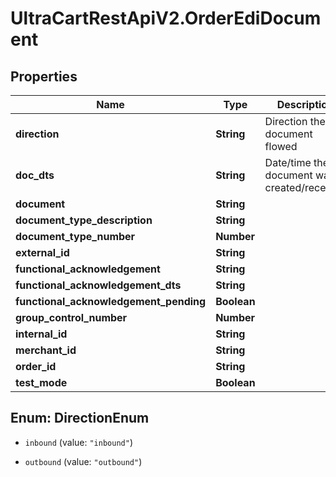 # UltraCartRestApiV2.OrderEdiDocument

## Properties
Name | Type | Description | Notes
------------ | ------------- | ------------- | -------------
**direction** | **String** | Direction the document flowed | [optional] 
**doc_dts** | **String** | Date/time the document was created/received | [optional] 
**document** | **String** |  | [optional] 
**document_type_description** | **String** |  | [optional] 
**document_type_number** | **Number** |  | [optional] 
**external_id** | **String** |  | [optional] 
**functional_acknowledgement** | **String** |  | [optional] 
**functional_acknowledgement_dts** | **String** |  | [optional] 
**functional_acknowledgement_pending** | **Boolean** |  | [optional] 
**group_control_number** | **Number** |  | [optional] 
**internal_id** | **String** |  | [optional] 
**merchant_id** | **String** |  | [optional] 
**order_id** | **String** |  | [optional] 
**test_mode** | **Boolean** |  | [optional] 


<a name="DirectionEnum"></a>
## Enum: DirectionEnum


* `inbound` (value: `"inbound"`)

* `outbound` (value: `"outbound"`)




